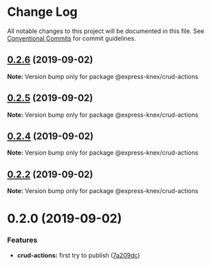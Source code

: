 # Change Log

All notable changes to this project will be documented in this file.
See [Conventional Commits](https://conventionalcommits.org) for commit guidelines.

## [0.2.6](https://github.com/express-knex/express-knex/tree/master/packages/crud-actions/compare/@express-knex/crud-actions@0.2.5...@express-knex/crud-actions@0.2.6) (2019-09-02)

**Note:** Version bump only for package @express-knex/crud-actions





## [0.2.5](https://github.com/express-knex/express-knex/tree/master/packages/crud-actions/compare/@express-knex/crud-actions@0.2.4...@express-knex/crud-actions@0.2.5) (2019-09-02)

**Note:** Version bump only for package @express-knex/crud-actions





## [0.2.4](https://github.com/express-knex/express-knex/tree/master/packages/crud-actions/compare/@express-knex/crud-actions@0.2.2...@express-knex/crud-actions@0.2.4) (2019-09-02)

**Note:** Version bump only for package @express-knex/crud-actions





## [0.2.2](https://github.com/express-knex/express-knex/tree/master/packages/crud-actions/compare/@express-knex/crud-actions@0.2.0...@express-knex/crud-actions@0.2.2) (2019-09-02)

**Note:** Version bump only for package @express-knex/crud-actions





# 0.2.0 (2019-09-02)


### Features

* **crud-actions:** first try to publish ([7a209dc](https://github.com/express-knex/express-knex/tree/master/packages/crud-actions/commit/7a209dc))
